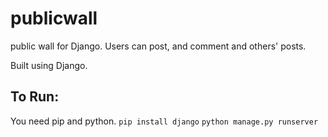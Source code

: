 # publicwall
public wall for Django. Users can post, and comment and others' posts. 

Built using Django. 

## To Run:
You need pip and python. 
``pip install django``
``python manage.py runserver``
